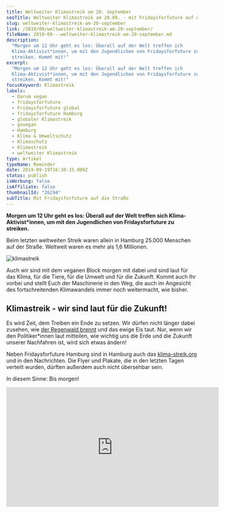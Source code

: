 ```yaml
---
title: Weltweiter Klimastreik am 20. September
seoTitle: Weltweiter Klimastreik am 20.09. - mit Fridaysforfuture auf die Straße
slug: weltweiter-klimastreik-am-20-september
link: /2019/09/weltweiter-klimastreik-am-20-september/
fileName: 2019-09---weltweiter-klimastreik-am-20-september.md
description:
  "Morgen um 12 Uhr geht es los: Überall auf der Welt treffen ich
  Klima-Aktivist*innen, um mit den Jugendlichen von Fridaysforfuture zu
  streiken. Kommt mit!"
excerpt:
  "Morgen um 12 Uhr geht es los: Überall auf der Welt treffen ich
  Klima-Aktivist*innen, um mit den Jugendlichen von Fridaysforfuture zu
  streiken. Kommt mit!"
focusKeyword: Klimastreik
labels:
  - Darum vegan
  - fridaysforfuture
  - Fridaysforfuture global
  - fridaysforfuture Hamburg
  - globaler Klimastreik
  - govegan
  - Hamburg
  - Klima & Umweltschutz
  - Klimaschutz
  - Klimastreik
  - weltweiter Klimastreik
type: Artikel
typeName: Reminder
date: 2019-09-19T16:30:15.000Z
status: publish
isWerbung: false
isAffiliate: false
thumbnailId: "26294"
subTitle: Mit Fridaysforfuture auf die Straße
---
```


<strong>Morgen um 12 Uhr geht es los: Überall auf der Welt treffen sich
Klima-Aktivist\*innen, um mit den Jugendlichen von Fridaysforfuture zu
streiken.</strong>

Beim letzten weltweiten Streik waren allein in Hamburg 25.000 Menschen auf der
Straße. Weltweit waren es mehr als 1,6 Millionen.

![klimastreik](http://cardamonchai.com/wp-content/uploads/2019/09/trab-klimastreik-400x208.jpg "Klimastreik am 20. September. Grafik: Tierrechtsaktivistenbündnis Hamburg")

Auch wir sind mit dem veganen Block morgen mit dabei und sind laut für das
Klima, für die Tiere, für die Umwelt und für die Zukunft. Kommt auch Ihr vorbei
und stellt Euch der Maschinerie in den Weg, die auch im Angesicht des
fortschreitenden Klimawandels immer noch weitermacht, wie bisher.

## Klimastreik - wir sind laut für die Zukunft!

Es wird Zeit, dem Treiben ein Ende zu setzen. Wir dürfen nicht länger dabei
zusehen, wie [der Regenwald brennt](/2019/08/feuer-im-regenwald-amazonas/) und
das ewige Eis taut. Nur, wenn wir den Politiker\*innen laut mitteilen, wie
wichtig uns die Erde und die Zukunft unserer Nachfahren ist, wird sich etwas
ändern!

Neben Fridaysforfuture Hamburg sind in Hamburg auch das
[klima-streik.org](/2019/08/animal-rights-march-2019/) und in den Nachrichten.
Die Flyer und Plakate, die in den letzten Tagen verteilt wurden, dürften
außerdem auch nicht übersehbar sein.

In diesem Sinne: Bis morgen!

<iframe src="https://www.youtube.com/embed/IB5RyvdRAcU" width="560" height="315" frameborder="0" allowfullscreen="allowfullscreen"></iframe>
